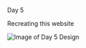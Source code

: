 Day 5

Recreating this website

![Image of Day 5 Design](https://d27yqot8savz5t.cloudfront.net/screengrabs/images/000/013/094/medium.jpg)

